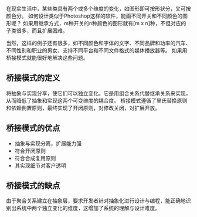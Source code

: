 在现实生活中，某些类具有两个或多个维度的变化，如图形即可按形状分，又可按颜色分。
如何设计类似于Photoshop这样的软件，能画不同开关和不同颜色的图形呢？
如果用继承方式，m种开关的n种颜色的图形就有[m x n]种，不但对应的子类很多，而且扩展困难。

当然，这样的例子还有很多，如不同颜色和字体的文字、不同品牌和功率的汽车、不同性别和职业的男女、支持不同平台和不同文件格式的媒体播放器等。
如果用桥接模式就能很好地解决这些问题。

## 桥接模式的定义
将抽象与实现分享，使它们可以独立变化。它是用组合关系代替继承关系来实现，从而降低了抽象和实现这两个可变维度的耦合度。
桥接模式遵循了里氏替换原则和依赖倒置原则，最终实现了开闭原则，对修改关闭，对扩展开放。

## 桥接模式的优点
- 抽象与实现分离，扩展能力强
- 符合开闭原则
- 符合合成复用原则
- 其实现细节对客户透明

## 桥接模式的缺点
由于聚合关系建立在抽象层，要求开发者针对抽象化进行设计与编程，能正确地识别出系统中两个独立变化的维度，这增加了系统的理解与设计难度。

